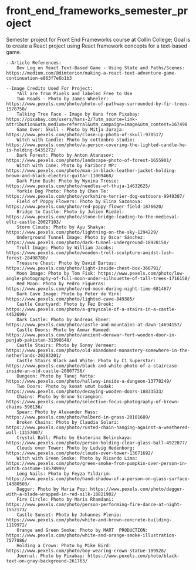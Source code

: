 # front_end_frameworks_semester_project
Semester project for Front End Frameworks course at Collin College; Goal is to create a React project using React framework concepts for a text-based game.

    --Article References:
        Dev Log on React Text-Based Game - Using State and Paths/Scenes: https://medium.com/@dimterion/making-a-react-text-adventure-game-continuation-e863f7e6b1b3

    --Image Credits Used For Project:
        *All are from Pixels and labeled Free to Use
        Two Roads - Photo by James Wheeler: https://www.pexels.com/photo/photo-of-pathway-surrounded-by-fir-trees-1578750/
        Talking Tree Face - Image by Hans from Pixabay: https://pixabay.com/users/hans-2/?utm_source=link-attribution&utm_medium=referral&utm_campaign=image&utm_content=167490
        Game Over: Skull - Photo by Mitja Juraja: https://www.pexels.com/photo/close-up-photo-of-skull-970517/
        Witch with Candle: Photo by cottonbro studio: https://www.pexels.com/photo/a-person-covering-the-lighted-candle-he-is-holding-5435272/
        Dark Forest: Photo by Anton Atanasov: https://www.pexels.com/photo/landscape-photo-of-forest-1655901/
        Witch with Cane: Photo by Fariborz MP: https://www.pexels.com/photo/man-in-black-leather-jacket-holding-brown-and-black-electric-guitar-11009468/
        Dark Pine Bush: Photo by Wyxina Tresse: https://www.pexels.com/photo/needles-of-thuja-14632625/
        Yorkie Dog Photo: Photo by Chen Te: https://www.pexels.com/photo/yorkshire-terrier-dog-outdoors-9949307/
        Field of Poppy Flowers: Photo by Elina Sazonova: https://www.pexels.com/photo/red-poppy-flower-field-1876620/
        Bridge to Castle: Photo by Julien Riedel: https://www.pexels.com/photo/stone-bridge-leading-to-the-medieval-eltz-castle-20027103/
        Storm Clouds: Photo by Ayu Shakya: https://www.pexels.com/photo/lightning-on-the-sky-1294229/
        Underground Tunnel Image: Photo by Oscar Sánchez: https://www.pexels.com/photo/dark-tunnel-underground-18928150/
        Troll Image: Photo by William Jacobs: https://www.pexels.com/photo/wooden-troll-sculpture-amidst-lush-forest-28498780/
        Treasure Chest: Photo by David Bartus: https://www.pexels.com/photo/light-inside-chest-box-366791/
        Moon Image: Photo by Tom Fisk: https://www.pexels.com/photo/low-angle-photography-of-full-moon-under-silhouette-of-tall-trees-1716158/
        Red Moon: Photo by Pedro Figueras: https://www.pexels.com/photo/red-moon-during-night-time-681467/
        Dark Cave Image: Photo by Peter de Vink: https://www.pexels.com/photo/lighted-cave-849385/
        Castle Courtyard: Photo by Fez Brook: https://www.pexels.com/photo/a-grayscale-of-a-stairs-in-a-castle-4452699/
        Dark Castle: Photo by Andreas Ebner: https://www.pexels.com/photo/castle-and-mountains-at-dawn-14694157/
        Castle Doors: Photo by Ammar Hameed: https://www.pexels.com/photo/ancient-derawar-fort-wooden-door-in-punjab-pakistan-31398648/
        Castle Stairs: Photo by Sonny Vermeer: https://www.pexels.com/photo/old-abandoned-monastery-somewhere-in-the-netherlands-20283201/
        Castle Stairs Black and White: Photo by C1 Superstar: https://www.pexels.com/photo/black-and-white-photo-of-a-staircase-inside-an-old-castle-20807756/
        Dungeon: Photo by Tanuj Matta: https://www.pexels.com/photo/hallway-inside-a-dungeon-13778249/
        Two Doors: Photo by konat umut budak: https://www.pexels.com/photo/decaying-wooden-doors-18833533/
        Chains: Photo by Bruno Scramgnon: https://www.pexels.com/photo/selective-focus-photography-of-brown-chains-596136/
        Spear: Photo by Alexander Mass: https://www.pexels.com/photo/halberd-in-grass-20101689/
        Broken Chains: Photo by Claudia Solari: https://www.pexels.com/photo/rusted-chain-hanging-against-a-weathered-wall-13157007/
        Crystal Ball: Photo by Ekaterina Belinskaya: https://www.pexels.com/photo/person-holding-clear-glass-ball-4922077/
        Clouds over Tower: Photo by Ludvig Hedenborg: https://www.pexels.com/photo/clouds-over-tower-13671692/
        Witch with Green Smoke: Photo by Ricardo Lima: https://www.pexels.com/photo/green-smoke-from-pumpkin-over-person-in-witch-costume-18578999/
        Long Nails: Photo by Feyza Yıldırım: https://www.pexels.com/photo/hand-shadow-of-a-person-on-glass-surface-14380503/
        Dagger: Photo by Maria Pop: https://www.pexels.com/photo/dagger-with-a-blade-wrapped-in-red-silk-18821902/
        Fire Circle: Photo by Maris Rhamdani: https://www.pexels.com/photo/person-performing-fire-dance-at-night-1552173/
        Castle Sunset: Photo by Johannes Plenio: https://www.pexels.com/photo/white-and-brown-concrete-building-1119972/
        Orange and Green Smoke: Photo by MART  PRODUCTION: https://www.pexels.com/photo/white-and-orange-smoke-illustration-7577886/
        Holding a Crown: Photo by Mike Bird: https://www.pexels.com/photo/boy-wearing-crown-statue-189528/
        Journal: Photo by Pixabay: https://www.pexels.com/photo/black-text-on-gray-background-261763/